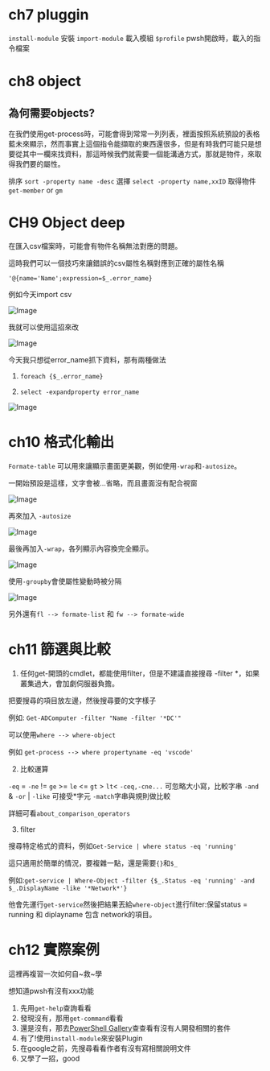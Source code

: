 # ch7 pluggin

`install-module` 安裝
`import-module` 載入模組
`$profile` pwsh開啟時，載入的指令檔案

# ch8 object

## 為何需要objects?
在我們使用get-process時，可能會得到常常一列列表，裡面按照系統預設的表格藍未來顯示，然而事實上這個指令能擷取的東西還很多，但是有時我們可能只是想要從其中一欄來找資料，那這時候我們就需要一個能溝通方式，那就是物件，來取得我們要的屬性。

排序 `sort -property name -desc`
選擇 `select -property name,xxID`
取得物件`get-member` or `gm`


# CH9 Object deep
在匯入csv檔案時，可能會有物件名稱無法對應的問題。

這時我們可以一個技巧來讓錯誤的csv屬性名稱對應到正確的屬性名稱

`'@{name='Name';expression=$_.error_name}`


例如今天import csv

![Image](https://i.imgur.com/7XJEyoT.png)

我就可以使用這招來改

![Image](https://i.imgur.com/htfd0ha.png)




今天我只想從error_name抓下資料，那有兩種做法

1. `foreach {$_.error_name}`

2. `select -expandproperty error_name`

![Image](https://i.imgur.com/hkIrYiZ.png)


# ch10 格式化輸出

`Formate-table` 可以用來讓顯示畫面更美觀，例如使用`-wrap`和`-autosize`。

一開始預設是這樣，文字會被...省略，而且畫面沒有配合視窗

![Image](https://i.imgur.com/77NQjwR.png)

再來加入 `-autosize`

![Image](https://i.imgur.com/fajgZO7.png)

最後再加入`-wrap`，各列顯示內容換完全顯示。

![Image](https://i.imgur.com/ilL58d7.png)


使用`-groupby`會使屬性變動時被分隔

![Image](https://i.imgur.com/RHfzaPn.png)

另外還有`fl --> formate-list` 和 `fw --> formate-wide`


# ch11 篩選與比較

1. 任何get-開頭的cmdlet，都能使用filter，但是不建議直接搜尋 -filter *，如果叢集過大，會加劇伺服器負擔。

把要搜尋的項目放左邊，然後搜尋要的文字樣子

例如: `Get-ADComputer -filter "Name -filter '*DC'"`

可以使用`where --> where-object`

例如 `get-process --> where propertyname -eq 'vscode'`

2. 比較運算

`-eq` =
`-ne` !=
`ge` >= `le` <=
`gt` > `lt`<
`-ceq,-cne...` 可忽略大小寫，比較字串
`-and` & `-or` |
`-like` 可接受*字元
`-match`字串與規則做比較

詳細可看`about_comparison_operators`

3. filter 

搜尋特定格式的資料，例如`Get-Service | where status -eq 'running'`

這只適用於簡單的情況，要複雜一點，還是需要`{}`和`$_`

例如:`get-service | Where-Object -filter {$_.Status -eq 'running' -and  $_.DisplayName -like '*Network*'}`

他會先運行`get-service`然後把結果丟給`where-object`進行filter:保留status = running 和 diplayname 包含 network的項目。

# ch12 實際案例
這裡再複習一次如何自~救~學

想知道pwsh有沒有xxx功能
1. 先用`get-help`查詢看看
2. 發現沒有，那用`get-command`看看
3. 還是沒有，那去[PowerShell Gallery](http://powershellgallery.com)查查看有沒有人開發相關的套件
4. 有了!使用`install-module`來安裝Plugin
5. 在google之前，先搜尋看看作者有沒有寫相關說明文件
6. 又學了一招，good



